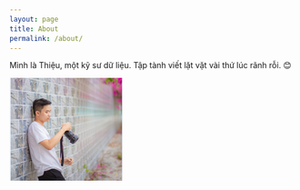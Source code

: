 ```yaml
---
layout: page
title: About
permalink: /about/
---
```


Mình là Thiệu, một kỹ sư dữ liệu. Tập tành viết lặt vặt vài thứ lúc rãnh rỗi. 😊

<img src="https://raw.githubusercontent.com/huuthieu/huuthieu.github.io/master/me.png" alt="drawing" width="200"/>
